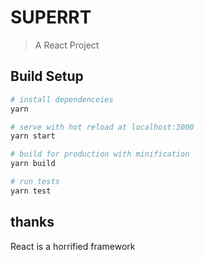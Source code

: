 # SUPERRT

> A React Project

## Build Setup

```bash
# install dependenceies
yarn

# serve with hot reload at localhost:3000
yarn start

# build for production with minification
yarn build

# run tests
yarn test
```

## thanks

React is a horrified framework
